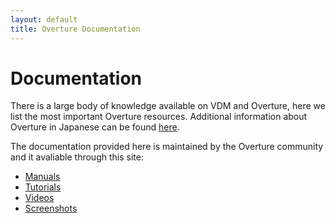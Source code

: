 ```yaml
---
layout: default
title: Overture Documentation
---
```


# Documentation

There is a large body of knowledge available on VDM and Overture, here
we list the most important Overture resources.  Additional information
about Overture in Japanese can be found
[here](http://research.nii.ac.jp/~f-ishikawa/vdm/overture.html).

The documentation provided here is maintained by the Overture community and it avaliable through this site:

- [Manuals]({{site.url}}/documentation/manuals.html)
- [Tutorials]({{site.url}}/documentation/tutorials.html)
- [Videos]({{site.url}}/documentation/videos.html)
- [Screenshots]({{site.url}}/documentation/Screenshots.html)


<!---
## Nuts and bolts: reference manuals

Once you have acquainted yourselves with the basic working of the
Overture tool using the tutorials, it is time to check out the
available reference manuals, which consist of a language **reference
manual (TR-001)** and **two user guides (TR-002)**.  And finally,
there is a technical report describing how the Overture tools can be
used in an **industrial development process (TR-006)**.

- **TR-001**: _VDM-10 Language Manual_, P. G. Larsen, K. G. Lausdahl,
  N. Battle, and J. S. Fitzgerald,
  [version 5, March 2014]({{site.url}}/files/VDM10_lang_man.pdf)
- **TR-002**: _Overture VDM-10 Tool Support: User Guide_,
  P. G. Larsen, K. G. Lausdahl, A. Ribeiro, S. Wolff, and N. Battle,
  [version 4, April 2013]({{site.url}}/files/OvertureIDEUserGuide.pdf)
- **TR-006**: _Development Process for Distributed Embedded Systems
  using VDM_, P. G. Larsen, S. Wolff, N. Battle, J. S. Fitzgerald, and
  K. G. Pierce,
  [version 3, September 2013]({{site.url}}/files/VDMRTProcess.pdf)



## Additional materials

Note that there is a large collection of
[examples]({{site.url}}/examples/) on-line available, and it is worth
checking them out!  Additional publications can be found on our
development wiki
[Publication page](http://wiki.overturetool.org/index.php/Overture_Publications).
For tutors that plan to use Overture tool in a classroom setting, note
that there is a large collection of
[teaching materials](http://www.vdmportal.org/twiki/bin/view/Main/WebHome#VDM_teaching_material)
available, including lecture slides!

-->

